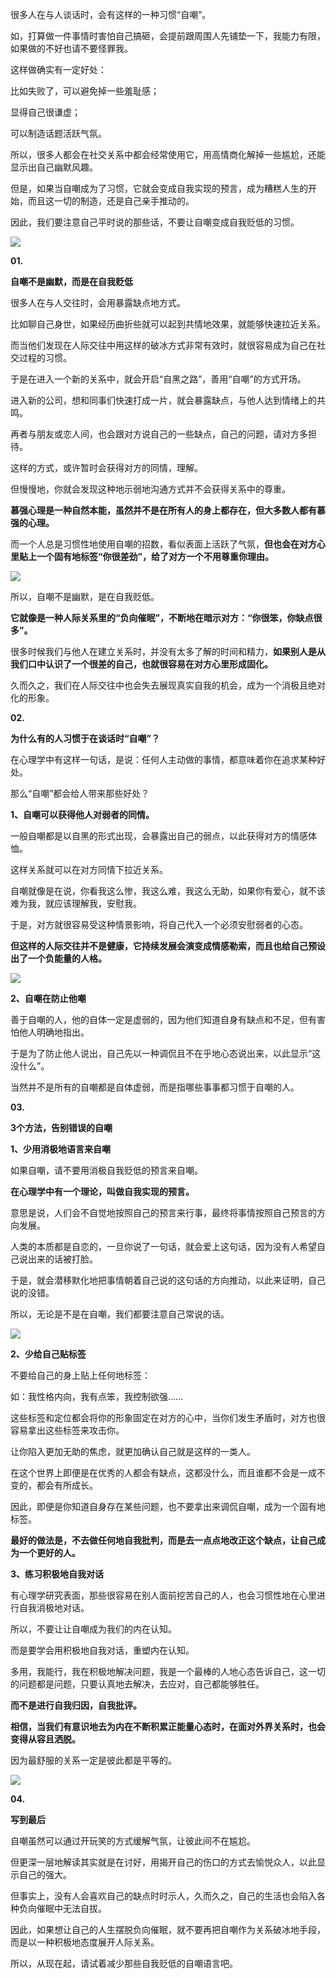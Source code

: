很多人在与人谈话时，会有这样的一种习惯“自嘲”。

如，打算做一件事情时害怕自己搞砸，会提前跟周围人先铺垫一下，我能力有限，如果做的不好也请不要怪罪我。

这样做确实有一定好处：

比如失败了，可以避免掉一些羞耻感；

显得自己很谦虚；

可以制造话题活跃气氛。

所以，很多人都会在社交关系中都会经常使用它，用高情商化解掉一些尴尬，还能显示出自己幽默风趣。

但是，如果当自嘲成为了习惯，它就会变成自我实现的预言，成为糟糕人生的开始，而且这一切的制造，还是自己亲手推动的。

因此，我们要注意自己平时说的那些话，不要让自嘲变成自我贬低的习惯。

![](https://mmbiz.qpic.cn/sz_mmbiz_png/hYFfAvBeOQa216KtN7iaYfZicicCExOaf4NBK28bCAmkcuPNxBoQs9c3m7ibGdP8MNFdfqH05PubMTpY63GTQ8Jdicw/640?wx_fmt=png)

**01.**

**自嘲不是幽默，而是在自我贬低**

很多人在与人交往时，会用暴露缺点地方式。

比如聊自己身世，如果经历曲折些就可以起到共情地效果，就能够快速拉近关系。

而当他们发现在人际交往中用这样的破冰方式非常有效时，就很容易成为自己在社交过程的习惯。

于是在进入一个新的关系中，就会开启“自黑之路”，善用“自嘲”的方式开场。

进入新的公司，想和同事们快速打成一片，就会暴露缺点，与他人达到情绪上的共鸣。

再者与朋友或恋人间，也会跟对方说自己的一些缺点，自己的问题，请对方多担待。

这样的方式，或许暂时会获得对方的同情，理解。

但慢慢地，你就会发现这种地示弱地沟通方式并不会获得关系中的尊重。

**慕强心理是一种自然本能，虽然并不是在所有人的身上都存在，但大多数人都有慕强的心理。**

而一个人总是习惯性地使用自嘲的招数，看似表面上活跃了气氛，**但也会在对方心里贴上一个固有地标签“你很差劲”，给了对方一个不用尊重你理由。**

![](https://mmbiz.qpic.cn/sz_mmbiz_png/hYFfAvBeOQa216KtN7iaYfZicicCExOaf4NNWzGndQbVSVjYEq6Z5Jp1Jkiac9TPHvzCz2wV6BlTAn2xPumpB3iclbQ/640?wx_fmt=png)

所以，自嘲不是幽默，是在自我贬低。

**它就像是一种人际关系里的“负向催眠”，不断地在暗示对方：“你很笨，你缺点很多”。**

很多时候我们与他人在建立关系时，并没有太多了解的时间和精力，**如果别人是从我们口中认识了一个很差的自己，也就很容易在对方心里形成固化。**

久而久之，我们在人际交往中也会失去展现真实自我的机会，成为一个消极且绝对化的形象。

**02.**

**为什么有的人习惯于在谈话时“自嘲”？**

在心理学中有这样一句话，是说：任何人主动做的事情，都意味着你在追求某种好处。

那么“自嘲”都会给人带来那些好处？

**1、自嘲可以获得他人对弱者的同情。**

一般自嘲都是以自黑的形式出现，会暴露出自己的弱点，以此获得对方的情感体恤。

这样关系就可以在对方同情下拉近关系。

自嘲就像是在说，你看我这么惨，我这么难，我这么无助，如果你有爱心，就不该难为我，就应该理解我，安慰我。

于是，对方就很容易受这种情景影响，将自己代入一个必须安慰弱者的心态。

**但这样的人际交往并不是健康，它持续发展会演变成情感勒索，而且也给自己预设出了一个负能量的人格。**

![](https://mmbiz.qpic.cn/sz_mmbiz_png/hYFfAvBeOQa216KtN7iaYfZicicCExOaf4NSDVibsINsAvzA8vLrf5SOeFegIiaRQEHpjhIiawL3iaHkrCuRhgUB8ZIHg/640?wx_fmt=png)

**2、自嘲在防止他嘲**

善于自嘲的人，他的自体一定是虚弱的，因为他们知道自身有缺点和不足，但有害怕他人明确地指出。

于是为了防止他人说出，自己先以一种调侃且不在乎地心态说出来，以此显示“这没什么”。

当然并不是所有的自嘲都是自体虚弱，而是指哪些事事都习惯于自嘲的人。

**03.**

**3个方法，告别错误的自嘲**

**1、少用消极地语言来自嘲**

如果自嘲，请不要用消极自我贬低的预言来自嘲。

**在心理学中有一个理论，叫做自我实现的预言。**

意思是说，人们会不自觉地按照自己的预言来行事，最终将事情按照自己预言的方向发展。

人类的本质都是自恋的，一旦你说了一句话，就会爱上这句话，因为没有人希望自己说出来的话被打脸。

于是，就会潜移默化地把事情朝着自己说的这句话的方向推动，以此来证明，自己说的没错。

所以，无论是不是在自嘲，我们都要注意自己常说的话。

![](https://mmbiz.qpic.cn/sz_mmbiz_png/hYFfAvBeOQa216KtN7iaYfZicicCExOaf4NUD8GRicNCVYgJiarmSoT6j415hqBBq4iaLSdSIblkiaQModBnbZtWQ1Jlw/640?wx_fmt=png)

**2、少给自己贴标签**

不要给自己的身上贴上任何地标签：

如：我性格内向，我有点笨，我控制欲强......

这些标签和定位都会将你的形象固定在对方的心中，当你们发生矛盾时，对方也很容易拿出这些标签来攻击你。

让你陷入更加无助的焦虑，就更加确认自己就是这样的一类人。

在这个世界上即便是在优秀的人都会有缺点，这都没什么，而且谁都不会是一成不变的，都会有所成长。

因此，即便是你知道自身存在某些问题，也不要拿出来调侃自嘲，成为一个固有地标签。

**最好的做法是，不去做任何地自我批判，而是去一点点地改正这个缺点，让自己成为一个更好的人。**

**3、练习积极地自我对话**

有心理学研究表面，那些很容易在别人面前挖苦自己的人，也会习惯性地在心里进行自我消极地对话。

所以，不要让让自嘲成为我们的内在认知。

而是要学会用积极地自我对话，重塑内在认知。

多用，我能行，我在积极地解决问题，我是一个最棒的人地心态告诉自己，这一切的问题都是问题，只要认真地去解决，去应对，自己都能够胜任。

**而不是进行自我归因，自我批评。**

**相信，当我们有意识地去为内在不断积累正能量心态时，在面对外界关系时，也会变得从容且洒脱。**

因为最舒服的关系一定是彼此都是平等的。

![](https://mmbiz.qpic.cn/sz_mmbiz_png/hYFfAvBeOQa216KtN7iaYfZicicCExOaf4NUT166PuodEvWG6MNdBGic43TGMXkn2QYTvMcjQopCKqicAJH1j9q9lUQ/640?wx_fmt=png)

**04.**

**写到最后**

自嘲虽然可以通过开玩笑的方式缓解气氛，让彼此间不在尴尬。

但更深一层地解读其实就是在讨好，用揭开自己的伤口的方式去愉悦众人，以此显示自己的强大。

但事实上，没有人会喜欢自己的缺点时时示人，久而久之，自己的生活也会陷入各种负向催眠中无法自拔。

因此，如果想让自己的人生摆脱负向催眠，就不要再把自嘲作为关系破冰地手段，而是以一种积极地态度展开人际关系。

所以，从现在起，请试着减少那些自我贬低的自嘲语言吧。